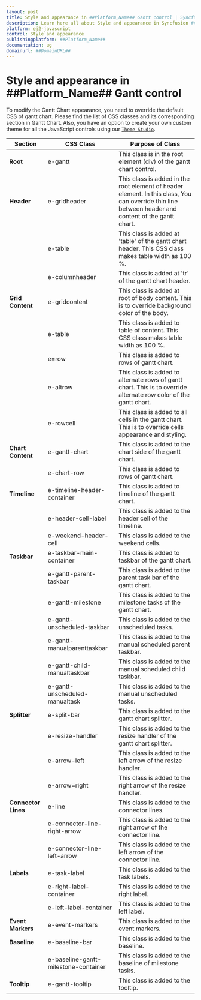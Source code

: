 ```yaml
---
layout: post
title: Style and appearance in ##Platform_Name## Gantt control | Syncfusion
description: Learn here all about Style and appearance in Syncfusion ##Platform_Name## Gantt control of Syncfusion Essential JS 2 and more.
platform: ej2-javascript
control: Style and appearance 
publishingplatform: ##Platform_Name##
documentation: ug
domainurl: ##DomainURL##
---
```


# Style and appearance in ##Platform_Name## Gantt control

To modify the Gantt Chart appearance, you need to override the default CSS of gantt chart. Please find the list of CSS classes and its corresponding section in Gantt Chart. Also, you have an option to create your own custom theme for all the JavaScript controls using our [`Theme Studio`](https://ej2.syncfusion.com/themestudio/?theme=material).

Section | CSS Class | Purpose of Class
-----|-----|-----
**Root**|e-gantt|This class is in the root element (div) of the gantt chart control.
**Header**|e-gridheader|This class is added in the root element of header element. In this class, You can override thin line between header and content of the gantt chart.
||e-table|This class is added at 'table' of the gantt chart header. This CSS class makes table width as 100 %.
||e-columnheader|This class is added at 'tr' of the gantt chart header.
**Grid Content**|e-gridcontent|This class is added at root of body content. This is to override background color of the body.
||e-table|This class is added to table of content. This CSS class makes table width as 100 %.
||e=row|This class is added to rows of gantt chart.
||e-altrow|This class is added to alternate rows of gantt chart. This is to override alternate row color of the gantt chart.
||e-rowcell|This class is added to all cells in the gantt chart. This is to override cells appearance and styling.
**Chart Content**|e-gantt-chart|This class is added to the chart side of the gantt chart.
||e-chart-row|This class is added to rows of gantt chart.
**Timeline**|e-timeline-header-container|This class is added to timeline of the gantt chart.
||e-header-cell-label|This class is added to the header cell of the timeline.
||e-weekend-header-cell|This class is added to the weekend cells.
**Taskbar**|e-taskbar-main-container|This class is added to taskbar of the gantt chart.
||e-gantt-parent-taskbar|This class is added to the parent task bar of the gantt chart.
||e-gantt-milestone|This class is added to the milestone tasks of the gantt chart.
||e-gantt-unscheduled-taskbar|This class is added to the unscheduled tasks.
||e-gantt-manualparenttaskbar|This class is added to the manual scheduled parent taskbar.
||e-gantt-child-manualtaskbar|This class is added to the manual scheduled child taskbar.
||e-gantt-unscheduled-manualtask|This class is added to the manual unscheduled tasks.
**Splitter**|e-split-bar|This class is added to the gantt chart splitter.
||e-resize-handler|This class is added to the resize handler of the gantt chart splitter.
||e-arrow-left|This class is added to the left arrow of the resize handler.
||e-arrow=right|This class is added to the right arrow of the resize handler.
**Connector Lines**|e-line|This class is added to the connector lines.
||e-connector-line-right-arrow|This class is added to the right arrow of the connector line.
||e-connector-line-left-arrow|This class is added to the left arrow of the connector line.
**Labels**|e-task-label|This class is added to the task labels.
||e-right-label-container|This class is added to the right label.
||e-left-label-container|This class is added to the left label.
**Event Markers**|e-event-markers|This class is added to the event markers.
**Baseline**|e-baseline-bar|This class is added to the baseline.
||e-baseline-gantt-milestone-container|This class is added to the baseline of milestone tasks.
**Tooltip**|e-gantt-tooltip|This class is added to the tooltip.